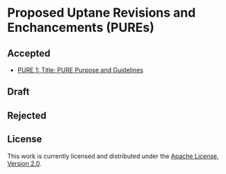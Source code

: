 # Proposed Uptane Revisions and Enchancements (PUREs)

## Accepted

* [PURE 1: Title: PURE Purpose and Guidelines](tap1.md)

## Draft

## Rejected

## License

This work is currently licensed and distributed under the [Apache License, Version 2.0](LICENSE).
